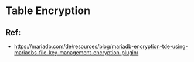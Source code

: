 # Table Encryption 

## Ref:

  * https://mariadb.com/de/resources/blog/mariadb-encryption-tde-using-mariadbs-file-key-management-encryption-plugin/
